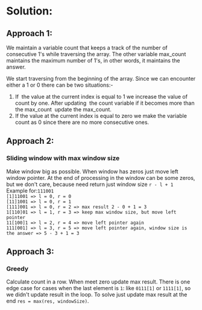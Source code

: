# Solution:

## Approach 1:  
We maintain a variable count that keeps a track of the number of consecutive 1's while traversing the array. The other variable max_count maintains the maximum number of 1's, in other words, it maintains the answer.

We start traversing from the beginning of the array. Since we can encounter either a 1 or 0 there can be two situations:-

1.  If  the value at the current index is equal to 1 we increase the value of count by one. After updating  the count variable if it becomes more than the max_count  update the max_count.
2.  If the value at the current index is equal to zero we make the variable count as 0 since there are no more consecutive ones.


## Approach 2:
### Sliding window with max window size

Make window big as possible. When window has zeros just move left window pointer. At the end of processing in the window can be some zeros, but we don't care, because need return just window size `r - l + 1`\
Example for:`111001`\
`[1]11001 => l = 0, r = 0`\
`[11]1001 => l = 0, r = 1`\
`[111]001 => l = 0, r = 2 => max result 2 - 0 + 1 = 3`\
`1[110]01 => l = 1, r = 3 => keep max window size, but move left pointer`\
`11[100]1 => l = 2, r = 4 => move left pointer again`\
`111[001] => l = 3, r = 5 => move left pointer again, window size is the answer => 5 - 3 + 1 = 3`


## Approach 3:
### Greedy

Calculate count in a row. When meet zero update max result. There is one edge case for cases when the last element is `1`: like `0111[1]` or `1111[1]`, so we didn't update result in the loop. To solve just update max result at the end `res = max(res, windowSize)`.


